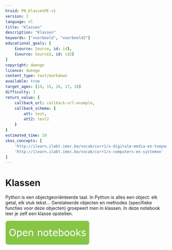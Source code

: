 ```yaml
---
hruid: PN_KlassenPE-v1
version: 3
language: nl
title: "Klassen"
description: "Klassen"
keywords: ["voorbeeld", "voorbeeld2"]
educational_goals: [
    {source: Source, id: id}, 
    {source: Source2, id: id2}
]
copyright: dwengo
licence: dwengo
content_type: text/markdown
available: true
target_ages: [14, 15, 16, 17, 18]
difficulty: 3
return_value: {
    callback_url: callback-url-example,
    callback_schema: {
        att: test,
        att2: test2
    }
}
estimated_time: 10
skos_concepts: [
    'http://ilearn.ilabt.imec.be/vocab/curr1/s-digitale-media-en-toepassingen', 
    'http://ilearn.ilabt.imec.be/vocab/curr1/s-computers-en-systemen'
]
---
```

# Klassen
Python is een objectgeoriënteerde taal. In Python is alles een object: elk getal, elk stuk tekst... Gerelateerde objecten en methodes (specifieke functies voor deze objecten) groepeert men in klassen. In deze notebook leer je zelf een klasse opstellen. 

[![](embed/Knop.png "Knop")](https://kiks.ilabt.imec.be/jupyterhub/?id=1050 "Notebooks Functie")
